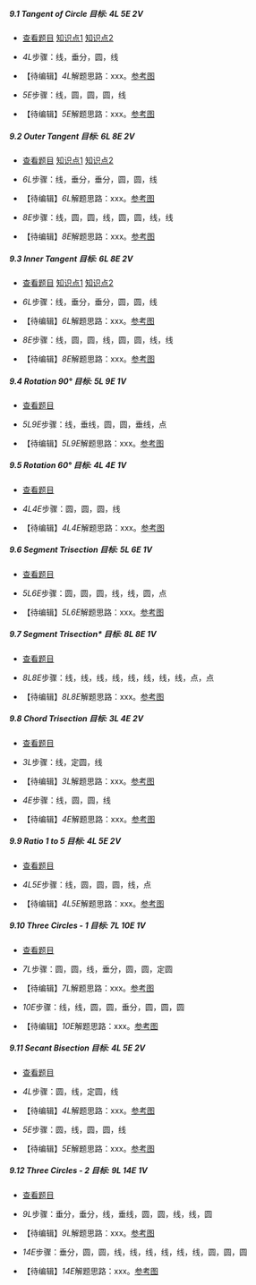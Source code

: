 ##### 9.1 Tangent of Circle 目标: *4L 5E 2V*
- [查看题目](images/level/tangent.png) [知识点1](images/hints/M.png) [知识点2](images/hints/e.png) 
+ *4L*步骤：线，垂分，圆，线
- 【待编辑】*4L*解题思路：xxx。[参考图](images/solved/9.1.4L.png)
+ *5E*步骤：线，圆，圆，圆，线
- 【待编辑】*5E*解题思路：xxx。[参考图](images/solved/9.1.5E.png)


##### 9.2 Outer Tangent 目标: *6L 8E 2V*
- [查看题目](images/level/outer_tangent.png) [知识点1](images/hints/M.png) [知识点2](images/hints/e.png) 
+ *6L*步骤：线，垂分，垂分，圆，圆，线
- 【待编辑】*6L*解题思路：xxx。[参考图](images/solved/9.2.6L.png)
+ *8E*步骤：线，圆，圆，线，圆，圆，线，线
- 【待编辑】*8E*解题思路：xxx。[参考图](images/solved/9.2.8E.png)


##### 9.3 Inner Tangent 目标: *6L 8E 2V*
- [查看题目](images/level/inner_tangent.png) [知识点1](images/hints/M.png) [知识点2](images/hints/e.png) 
+ *6L*步骤：线，垂分，垂分，圆，圆，线
- 【待编辑】*6L*解题思路：xxx。[参考图](images/solved/9.3.6L.png)
+ *8E*步骤：线，圆，圆，线，圆，圆，线，线
- 【待编辑】*8E*解题思路：xxx。[参考图](images/solved/9.3.8E.png)


##### 9.4 Rotation 90° 目标: *5L 9E 1V*
- [查看题目](images/level/90_rotation_c_c_w.png) 
+ *5L9E*步骤：线，垂线，圆，圆，垂线，点
- 【待编辑】*5L9E*解题思路：xxx。[参考图](images/solved/9.4.5L9E.png)


##### 9.5 Rotation 60° 目标: *4L 4E 1V*
- [查看题目](images/level/60_rotation_c_w.png) 
+ *4L4E*步骤：圆，圆，圆，线
- 【待编辑】*4L4E*解题思路：xxx。[参考图](images/solved/9.5.4L4E.png)


##### 9.6 Segment Trisection 目标: *5L 6E 1V*
- [查看题目](images/level/divide3.png) 
+ *5L6E*步骤：圆，圆，圆，线，线，圆，点
- 【待编辑】*5L6E*解题思路：xxx。[参考图](images/solved/9.6.5L6E.png)


##### 9.7 Segment Trisection* 目标: *8L 8E 1V*
- [查看题目](images/level/l_divide3.png) 
+ *8L8E*步骤：线，线，线，线，线，线，线，线，点，点
- 【待编辑】*8L8E*解题思路：xxx。[参考图](images/solved/9.7.8L8E.png)


##### 9.8 Chord Trisection 目标: *3L 4E 2V*
- [查看题目](images/level/chord3.png) 
+ *3L*步骤：线，定圆，线
- 【待编辑】*3L*解题思路：xxx。[参考图](images/solved/9.8.3L.png)
+ *4E*步骤：线，圆，圆，线
- 【待编辑】*4E*解题思路：xxx。[参考图](images/solved/9.8.4E.png)


##### 9.9 Ratio 1 to 5 目标: *4L 5E 2V*
- [查看题目](images/level/segment6.png) 
+ *4L5E*步骤：线，圆，圆，圆，线，点
- 【待编辑】*4L5E*解题思路：xxx。[参考图](images/solved/9.9.4L5E.png)


##### 9.10 Three Circles - 1 目标: *7L 10E 1V*
- [查看题目](images/level/3_circles_c.png) 
+ *7L*步骤：圆，圆，线，垂分，圆，圆，定圆
- 【待编辑】*7L*解题思路：xxx。[参考图](images/solved/9.10.7L.png)
+ *10E*步骤：线，线，圆，圆，垂分，圆，圆，圆
- 【待编辑】*10E*解题思路：xxx。[参考图](images/solved/9.10.10E.png)


##### 9.11 Secant Bisection 目标: *4L 5E 2V*
- [查看题目](images/level/secant2.png) 
+ *4L*步骤：圆，线，定圆，线
- 【待编辑】*4L*解题思路：xxx。[参考图](images/solved/9.11.4L.png)
+ *5E*步骤：圆，线，圆，圆，线
- 【待编辑】*5E*解题思路：xxx。[参考图](images/solved/9.11.5E.png)


##### 9.12 Three Circles - 2 目标: *9L 14E 1V*
- [查看题目](images/level/3_circles_i.png) 
+ *9L*步骤：垂分，垂分，线，垂线，圆，圆，线，线，圆
- 【待编辑】*9L*解题思路：xxx。[参考图](images/solved/9.12.9L.png)
+ *14E*步骤：垂分，圆，圆，线，线，线，线，线，线，圆，圆，圆
- 【待编辑】*14E*解题思路：xxx。[参考图](images/solved/9.12.14E.png)

